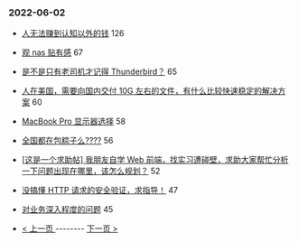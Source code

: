 ### 2022-06-02 
- [人无法赚到认知以外的钱](https://www.v2ex.com/t/856873) 126
- [观 nas 贴有感](https://www.v2ex.com/t/856836) 67
- [是不是只有老司机才记得 Thunderbird？](https://www.v2ex.com/t/856850) 65
- [人在美国，需要向国内交付 10G 左右的文件，有什么比较快速稳定的解决方案](https://www.v2ex.com/t/856842) 60
- [MacBook Pro 显示器选择](https://www.v2ex.com/t/856849) 58
- [全国都在包粽子么????](https://www.v2ex.com/t/856895) 56
- [[这是一个求助帖] 我朋友自学 Web 前端，找实习遭碰壁，求助大家帮忙分析一下问题出现在哪里，该怎么规划？](https://www.v2ex.com/t/856890) 52
- [没搞懂 HTTP 请求的安全验证，求指导！](https://www.v2ex.com/t/856998) 47
- [对业务深入程度的问题](https://www.v2ex.com/t/856884) 45 

- [ < 上一页 ](https://github.com/able8/v2ex-hot-record/blob/master/2022-06-01.md) -------- [ 下一页 > ](https://github.com/able8/v2ex-hot-record/blob/master/2022-06-03.md)